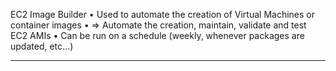 EC2 Image Builder
• Used to automate the creation of Virtual Machines or container images
• => Automate the creation, maintain, validate and test EC2 AMIs
• Can be run on a schedule (weekly, whenever packages are updated, etc...)
_______________________________________________________________________________________________________________________
